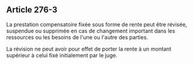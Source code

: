 Article 276-3
----
La prestation compensatoire fixée sous forme de rente peut être révisée,
suspendue ou supprimée en cas de changement important dans les ressources ou les
besoins de l'une ou l'autre des parties.

La révision ne peut avoir pour effet de porter la rente à un montant supérieur à
celui fixé initialement par le juge.
